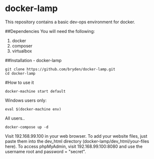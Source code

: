# docker-lamp
This repository contains a basic dev-ops environment for docker.

##Dependencies
You will need the following:

1. docker
2. composer
3. virtualbox

##Installation - docker-lamp
```
git clone https://github.com/bryden/docker-lamp.git
cd docker-lamp
```

#How to use it
```
docker-machine start default
```

Windows users only:
```
eval $(docker-machine env)
```

All users..
```
docker-compose up -d
```
Visit 192.168.99.100 in your web browser. To add your website files, just paste them into the dev_html directory (docker-lamp/dev_html/your-files here). To access phpMyAdmin, visit 192.168.99.100:8080 and use the username root and password = "secret".
